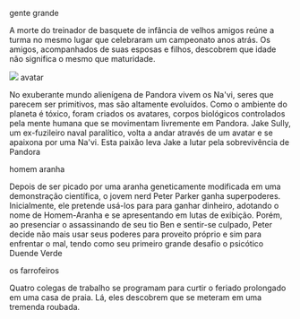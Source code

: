 gente grande 

A morte do treinador de basquete de infância de velhos amigos reúne a turma no mesmo lugar que celebraram um campeonato anos atrás. Os amigos, acompanhados de suas esposas e filhos, descobrem que idade não significa o mesmo que maturidade.

![](https://media1.tenor.com/m/LUEKj-ukPnEAAAAC/grown-ups-me.gif)
avatar

No exuberante mundo alienígena de Pandora vivem os Na'vi, seres que parecem ser primitivos, mas são altamente evoluídos. Como o ambiente do planeta é tóxico, foram criados os avatares, corpos biológicos controlados pela mente humana que se movimentam livremente em Pandora. Jake Sully, um ex-fuzileiro naval paralítico, volta a andar através de um avatar e se apaixona por uma Na'vi. Esta paixão leva Jake a lutar pela sobrevivência de Pandora

homem aranha

Depois de ser picado por uma aranha geneticamente modificada em uma demonstração científica, o jovem nerd Peter Parker ganha superpoderes. Inicialmente, ele pretende usá-los para para ganhar dinheiro, adotando o nome de Homem-Aranha e se apresentando em lutas de exibição. Porém, ao presenciar o assassinando de seu tio Ben e sentir-se culpado, Peter decide não mais usar seus poderes para proveito próprio e sim para enfrentar o mal, tendo como seu primeiro grande desafio o psicótico Duende Verde

os farrofeiros

Quatro colegas de trabalho se programam para curtir o feriado prolongado em uma casa de praia. Lá, eles descobrem que se meteram em uma tremenda roubada.


